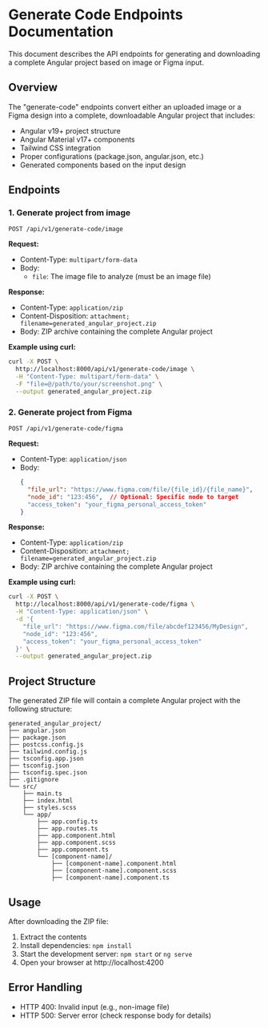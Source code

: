 # Generate Code Endpoints Documentation

This document describes the API endpoints for generating and downloading a complete Angular project based on image or Figma input.

## Overview

The "generate-code" endpoints convert either an uploaded image or a Figma design into a complete, downloadable Angular project that includes:

- Angular v19+ project structure
- Angular Material v17+ components
- Tailwind CSS integration
- Proper configurations (package.json, angular.json, etc.)
- Generated components based on the input design

## Endpoints

### 1. Generate project from image

```
POST /api/v1/generate-code/image
```

**Request:**
- Content-Type: `multipart/form-data`
- Body:
  - `file`: The image file to analyze (must be an image file)

**Response:**
- Content-Type: `application/zip`
- Content-Disposition: `attachment; filename=generated_angular_project.zip`
- Body: ZIP archive containing the complete Angular project

**Example using curl:**
```bash
curl -X POST \
  http://localhost:8000/api/v1/generate-code/image \
  -H "Content-Type: multipart/form-data" \
  -F "file=@/path/to/your/screenshot.png" \
  --output generated_angular_project.zip
```

### 2. Generate project from Figma

```
POST /api/v1/generate-code/figma
```

**Request:**
- Content-Type: `application/json`
- Body:
  ```json
  {
    "file_url": "https://www.figma.com/file/{file_id}/{file_name}",
    "node_id": "123:456",  // Optional: Specific node to target
    "access_token": "your_figma_personal_access_token"
  }
  ```

**Response:**
- Content-Type: `application/zip`
- Content-Disposition: `attachment; filename=generated_angular_project.zip`
- Body: ZIP archive containing the complete Angular project

**Example using curl:**
```bash
curl -X POST \
  http://localhost:8000/api/v1/generate-code/figma \
  -H "Content-Type: application/json" \
  -d '{
    "file_url": "https://www.figma.com/file/abcdef123456/MyDesign",
    "node_id": "123:456",
    "access_token": "your_figma_personal_access_token"
  }' \
  --output generated_angular_project.zip
```

## Project Structure

The generated ZIP file will contain a complete Angular project with the following structure:

```
generated_angular_project/
├── angular.json
├── package.json
├── postcss.config.js
├── tailwind.config.js
├── tsconfig.app.json
├── tsconfig.json
├── tsconfig.spec.json
├── .gitignore
└── src/
    ├── main.ts
    ├── index.html
    ├── styles.scss
    └── app/
        ├── app.config.ts
        ├── app.routes.ts
        ├── app.component.html
        ├── app.component.scss
        ├── app.component.ts
        └── [component-name]/
            ├── [component-name].component.html
            ├── [component-name].component.scss
            ├── [component-name].component.ts
```

## Usage

After downloading the ZIP file:

1. Extract the contents
2. Install dependencies: `npm install`
3. Start the development server: `npm start` or `ng serve`
4. Open your browser at http://localhost:4200

## Error Handling

- HTTP 400: Invalid input (e.g., non-image file)
- HTTP 500: Server error (check response body for details) 